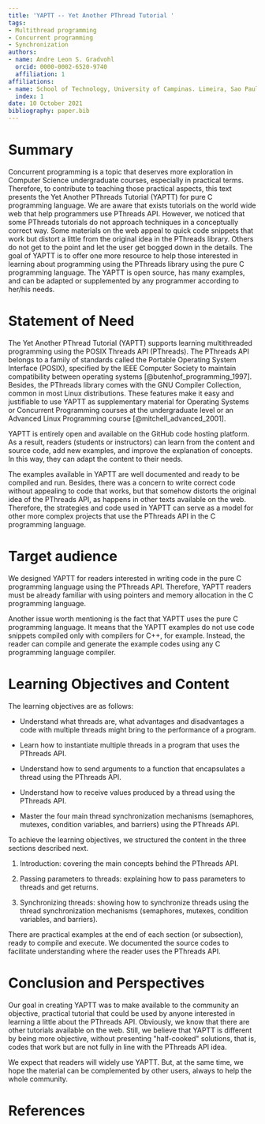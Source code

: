 ```yaml
---
title: 'YAPTT -- Yet Another PThread Tutorial '
tags:
- Multithread programming
- Concurrent programming
- Synchronization
authors:
- name: Andre Leon S. Gradvohl
  orcid: 0000-0002-6520-9740
  affiliation: 1
affiliations:
- name: School of Technology, University of Campinas. Limeira, Sao Paulo, Brazil.
  index: 1
date: 10 October 2021
bibliography: paper.bib
---
```


# Summary
Concurrent programming is a topic that deserves more exploration in Computer Science undergraduate courses, especially in practical terms. Therefore, to contribute to teaching those practical aspects, this text presents the Yet Another PThreads Tutorial (YAPTT) for pure C programming language. We are aware that exists tutorials on the world wide web that help programmers use PThreads API. However, we noticed that some PThreads tutorials do not approach techniques in a conceptually correct way. Some materials on the web appeal to quick code snippets that work but distort a little from the original idea in the PThreads library. Others do not get to the point and let the user get bogged down in the details. The goal of YAPTT is to offer one more resource to help those interested in learning about programming using the PThreads library using the pure C programming language. The YAPTT is open source, has many examples, and can be adapted or supplemented by any programmer according to her/his needs.

# Statement of Need
The Yet Another PThread Tutorial (YAPTT) supports learning multithreaded programming using the POSIX Threads API (PThreads). The PThreads API belongs to a family of standards called the Portable Operating System Interface (POSIX), specified by the IEEE Computer Society to maintain compatibility between operating systems [@butenhof_programming_1997]. Besides, the PThreads library comes with the GNU Compiler Collection, common in most Linux distributions. These features make it easy and justifiable to use YAPTT as supplementary material for Operating Systems or Concurrent Programming courses at the undergraduate level or an Advanced Linux Programming course [@mitchell_advanced_2001].

YAPTT is entirely open and available on the GitHub code hosting platform. As a result, readers (students or instructors) can learn from the content and source code, add new examples, and improve the explanation of concepts. In this way, they can adapt the content to their needs.

The examples available in YAPTT are well documented and ready to be compiled and run. Besides, there was a concern to write correct code without appealing to code that works, but that somehow distorts the original idea of the PThreads API, as happens in other texts available on the web. Therefore, the strategies and code used in YAPTT can serve as a model for other more complex projects that use the PThreads API in the C programming language.

# Target audience
We designed YAPTT for readers interested in writing code in the pure C programming language using the PThreads API. Therefore, YAPTT readers must be already familiar with using pointers and memory allocation in the C programming language.

Another issue worth mentioning is the fact that YAPTT uses the pure C programming language. It means that the YAPTT examples do not use code snippets compiled only with compilers for C++, for example. Instead, the reader can compile and generate the example codes using any C programming language compiler.

# Learning Objectives and Content
The learning objectives are as follows:

- Understand what threads are, what advantages and disadvantages a code with multiple threads might bring to the performance of a program.

- Learn how to instantiate multiple threads in a program that uses the PThreads API.

- Understand how to send arguments to a function that encapsulates a thread using the PThreads API.

- Understand how to receive values produced by a thread using the PThreads API.

- Master the four main thread synchronization mechanisms (semaphores, mutexes, condition variables, and barriers) using the PThreads API.

To achieve the learning objectives, we structured the content in the three sections described next.

1. Introduction: covering the main concepts behind the PThreads API.

2. Passing parameters to threads: explaining how to pass parameters to threads and get returns.

3. Synchronizing threads: showing how to synchronize threads using the thread synchronization mechanisms (semaphores, mutexes, condition variables, and barriers).

There are practical examples at the end of each section (or subsection), ready to compile and execute. We documented the source codes to facilitate understanding where the reader uses the PThreads API.

# Conclusion and Perspectives
Our goal in creating YAPTT was to make available to the community an objective, practical tutorial that could be used by anyone interested in learning a little about the PThreads API. Obviously, we know that there are other tutorials available on the web. Still, we believe that YAPTT is different by being more objective, without presenting "half-cooked" solutions, that is, codes that work but are not fully in line with the PThreads API idea.

We expect that readers will widely use YAPTT. But, at the same time, we hope the material can be complemented by other users, always to help the whole community.

# References
